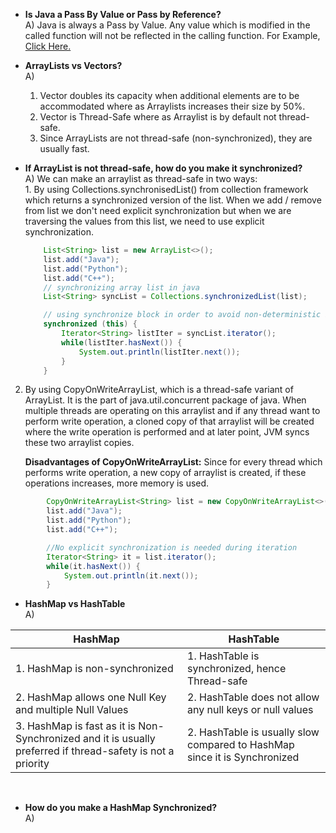-   **Is Java a Pass By Value or Pass by Reference?**<br/>
    A) Java is always a Pass by Value. Any value which is modified in the called function will not be reflected in the calling function. For Example, [Click Here.](https://stackoverflow.com/a/12429953/3424919)

- **ArrayLists vs Vectors?** <br>
    A) <br>
    1. Vector doubles its capacity when additional elements are to be accommodated where as Arraylists increases their size by 50%.
    2. Vector is Thread-Safe where as Arraylist is by default not thread-safe.
    3. Since ArrayLists are not thread-safe (non-synchronized), they are usually fast.

- **If ArrayList is not thread-safe, how do you make it synchronized?** <br>
    A) We can make an arraylist as thread-safe in two ways: <br>
        1. By using Collections.synchronisedList() from collection framework which returns a synchronized version of the list. When we add / remove from list we don't need explicit synchronization but when we are traversing the values from this list, we need to use explicit synchronization.<br>

    ```java
        List<String> list = new ArrayList<>();
        list.add("Java");
        list.add("Python");
        list.add("C++");
        // synchronizing array list in java
        List<String> syncList = Collections.synchronizedList(list);

        // using synchronize block in order to avoid non-deterministic behavior
        synchronized (this) {
            Iterator<String> listIter = syncList.iterator();
            while(listIter.hasNext()) {
                System.out.println(listIter.next());
            }
        }
    ```

2. By using CopyOnWriteArrayList, which is a thread-safe variant of ArrayList. It is the part of java.util.concurrent package of java. When multiple threads are operating on this arraylist and if any thread want to perform write operation, a cloned copy of that arraylist will be created where the write operation is performed and at later point, JVM syncs these two arraylist copies.

    **Disadvantages of CopyOnWriteArrayList:** Since for every thread which performs write operation, a new copy of arraylist is created, if these operations increases, more memory is used.

```java
        CopyOnWriteArrayList<String> list = new CopyOnWriteArrayList<>();
        list.add("Java");
        list.add("Python");
        list.add("C++");

        //No explicit synchronization is needed during iteration
        Iterator<String> it = list.iterator();
        while(it.hasNext()) {
            System.out.println(it.next());
        }
```


- **HashMap vs HashTable** <br>
    A) 
<!-- TABLE_GENERATE_START -->

| HashMap                                                                                                     | HashTable                                                                 |
| ----------------------------------------------------------------------------------------------------------- | ------------------------------------------------------------------------- |
| 1. HashMap is non-synchronized                                                                              | 1. HashTable is synchronized, hence Thread-safe                           |
| 2. HashMap allows one Null Key and multiple Null Values                                                     | 2. HashTable does not allow any null keys or null values                  |
| 3. HashMap is fast as it is Non-Synchronized and it is usually preferred if thread-safety is not a priority | 2. HashTable is usually slow compared to HashMap since it is Synchronized |

<!-- TABLE_GENERATE_END -->

<br>

- **How do you make a HashMap Synchronized?** <br>
  A) 